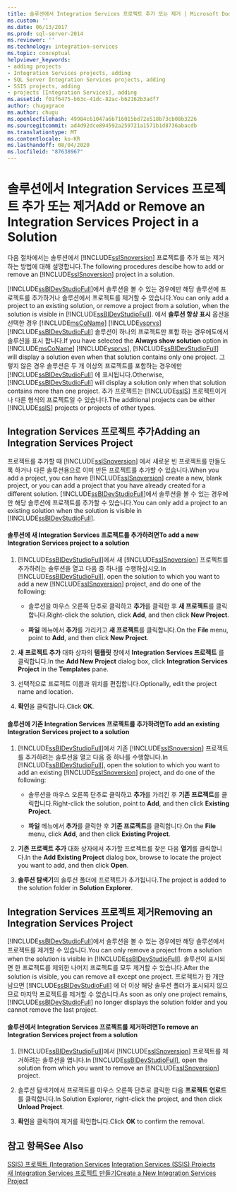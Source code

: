 ```yaml
---
title: 솔루션에서 Integration Services 프로젝트 추가 또는 제거 | Microsoft Docs
ms.custom: ''
ms.date: 06/13/2017
ms.prod: sql-server-2014
ms.reviewer: ''
ms.technology: integration-services
ms.topic: conceptual
helpviewer_keywords:
- adding projects
- Integration Services projects, adding
- SQL Server Integration Services projects, adding
- SSIS projects, adding
- projects [Integration Services], adding
ms.assetid: f01f6475-b63c-41dc-82ac-b62162b3adf7
author: chugugrace
ms.author: chugu
ms.openlocfilehash: 49984c61047a6b716015bd72e518b73cb08b3226
ms.sourcegitcommit: ad4d92dce894592a259721a1571b1d8736abacdb
ms.translationtype: MT
ms.contentlocale: ko-KR
ms.lasthandoff: 08/04/2020
ms.locfileid: "87638967"
---
```

# <a name="add-or-remove-an-integration-services-project-in-a-solution"></a><span data-ttu-id="69c3d-102">솔루션에서 Integration Services 프로젝트 추가 또는 제거</span><span class="sxs-lookup"><span data-stu-id="69c3d-102">Add or Remove an Integration Services Project in a Solution</span></span>
  <span data-ttu-id="69c3d-103">다음 절차에서는 솔루션에서 [!INCLUDE[ssISnoversion](../includes/ssisnoversion-md.md)] 프로젝트를 추가 또는 제거하는 방법에 대해 설명합니다.</span><span class="sxs-lookup"><span data-stu-id="69c3d-103">The following procedures descibe how to add or remove an [!INCLUDE[ssISnoversion](../includes/ssisnoversion-md.md)] project in a solution.</span></span>  
  
 <span data-ttu-id="69c3d-104">[!INCLUDE[ssBIDevStudioFull](../includes/ssbidevstudiofull-md.md)]에서 솔루션을 볼 수 있는 경우에만 해당 솔루션에 프로젝트를 추가하거나 솔루션에서 프로젝트를 제거할 수 있습니다.</span><span class="sxs-lookup"><span data-stu-id="69c3d-104">You can only add a project to an existing solution, or remove a project from a solution, when the solution is visible in [!INCLUDE[ssBIDevStudioFull](../includes/ssbidevstudiofull-md.md)].</span></span> <span data-ttu-id="69c3d-105">에서 **솔루션 항상 표시** 옵션을 선택한 경우 [!INCLUDE[msCoName](../includes/msconame-md.md)] [!INCLUDE[vsprvs](../includes/vsprvs-md.md)] [!INCLUDE[ssBIDevStudioFull](../includes/ssbidevstudiofull-md.md)] 솔루션이 하나의 프로젝트만 포함 하는 경우에도에서 솔루션을 표시 합니다.</span><span class="sxs-lookup"><span data-stu-id="69c3d-105">If you have selected the **Always show solution** option in [!INCLUDE[msCoName](../includes/msconame-md.md)] [!INCLUDE[vsprvs](../includes/vsprvs-md.md)], [!INCLUDE[ssBIDevStudioFull](../includes/ssbidevstudiofull-md.md)] will display a solution even when that solution contains only one project.</span></span> <span data-ttu-id="69c3d-106">그렇지 않은 경우 솔루션은 두 개 이상의 프로젝트를 포함하는 경우에만 [!INCLUDE[ssBIDevStudioFull](../includes/ssbidevstudiofull-md.md)] 에 표시됩니다.</span><span class="sxs-lookup"><span data-stu-id="69c3d-106">Otherwise, [!INCLUDE[ssBIDevStudioFull](../includes/ssbidevstudiofull-md.md)] will display a solution only when that solution contains more than one project.</span></span> <span data-ttu-id="69c3d-107">추가 프로젝트는 [!INCLUDE[ssIS](../includes/ssis-md.md)] 프로젝트이거나 다른 형식의 프로젝트일 수 있습니다.</span><span class="sxs-lookup"><span data-stu-id="69c3d-107">The additional projects can be either [!INCLUDE[ssIS](../includes/ssis-md.md)] projects or projects of other types.</span></span>  
  
## <a name="adding-an-integration-services-project"></a><span data-ttu-id="69c3d-108">Integration Services 프로젝트 추가</span><span class="sxs-lookup"><span data-stu-id="69c3d-108">Adding an Integration Services Project</span></span>  
 <span data-ttu-id="69c3d-109">프로젝트를 추가할 때 [!INCLUDE[ssISnoversion](../includes/ssisnoversion-md.md)] 에서 새로운 빈 프로젝트를 만들도록 하거나 다른 솔루션용으로 이미 만든 프로젝트를 추가할 수 있습니다.</span><span class="sxs-lookup"><span data-stu-id="69c3d-109">When you add a project, you can have [!INCLUDE[ssISnoversion](../includes/ssisnoversion-md.md)] create a new, blank project, or you can add a project that you have already created for a different solution.</span></span> <span data-ttu-id="69c3d-110">[!INCLUDE[ssBIDevStudioFull](../includes/ssbidevstudiofull-md.md)]에서 솔루션을 볼 수 있는 경우에만 해당 솔루션에 프로젝트를 추가할 수 있습니다.</span><span class="sxs-lookup"><span data-stu-id="69c3d-110">You can only add a project to an existing solution when the solution is visible in [!INCLUDE[ssBIDevStudioFull](../includes/ssbidevstudiofull-md.md)].</span></span>  
  
#### <a name="to-add-a-new-integration-services-project-to-a-solution"></a><span data-ttu-id="69c3d-111">솔루션에 새 Integration Services 프로젝트를 추가하려면</span><span class="sxs-lookup"><span data-stu-id="69c3d-111">To add a new Integration Services project to a solution</span></span>  
  
1.  <span data-ttu-id="69c3d-112">[!INCLUDE[ssBIDevStudioFull](../includes/ssbidevstudiofull-md.md)]에서 새 [!INCLUDE[ssISnoversion](../includes/ssisnoversion-md.md)] 프로젝트를 추가하려는 솔루션을 열고 다음 중 하나를 수행하십시오.</span><span class="sxs-lookup"><span data-stu-id="69c3d-112">In [!INCLUDE[ssBIDevStudioFull](../includes/ssbidevstudiofull-md.md)], open the solution to which you want to add a new [!INCLUDE[ssISnoversion](../includes/ssisnoversion-md.md)] project, and do one of the following:</span></span>  
  
    -   <span data-ttu-id="69c3d-113">솔루션을 마우스 오른쪽 단추로 클릭하고 **추가**를 클릭한 후 **새 프로젝트**를 클릭합니다.</span><span class="sxs-lookup"><span data-stu-id="69c3d-113">Right-click the solution, click **Add**, and then click **New Project**.</span></span>  
  
    -   <span data-ttu-id="69c3d-114">**파일** 메뉴에서 **추가**를 가리키고 **새 프로젝트**를 클릭합니다.</span><span class="sxs-lookup"><span data-stu-id="69c3d-114">On the **File** menu, point to **Add**, and then click **New Project**.</span></span>  
  
2.  <span data-ttu-id="69c3d-115">**새 프로젝트 추가** 대화 상자의 **템플릿** 창에서 **Integration Services 프로젝트** 를 클릭합니다.</span><span class="sxs-lookup"><span data-stu-id="69c3d-115">In the **Add New Project** dialog box, click **Integration Services Project** in the **Templates** pane.</span></span>  
  
3.  <span data-ttu-id="69c3d-116">선택적으로 프로젝트 이름과 위치를 편집합니다.</span><span class="sxs-lookup"><span data-stu-id="69c3d-116">Optionally, edit the project name and location.</span></span>  
  
4.  <span data-ttu-id="69c3d-117">**확인**을 클릭합니다.</span><span class="sxs-lookup"><span data-stu-id="69c3d-117">Click **OK**.</span></span>  
  
#### <a name="to-add-an-existing-integration-services-project-to-a-solution"></a><span data-ttu-id="69c3d-118">솔루션에 기존 Integration Services 프로젝트를 추가하려면</span><span class="sxs-lookup"><span data-stu-id="69c3d-118">To add an existing Integration Services project to a solution</span></span>  
  
1.  <span data-ttu-id="69c3d-119">[!INCLUDE[ssBIDevStudioFull](../includes/ssbidevstudiofull-md.md)]에서 기존 [!INCLUDE[ssISnoversion](../includes/ssisnoversion-md.md)] 프로젝트를 추가하려는 솔루션을 열고 다음 중 하나를 수행합니다.</span><span class="sxs-lookup"><span data-stu-id="69c3d-119">In [!INCLUDE[ssBIDevStudioFull](../includes/ssbidevstudiofull-md.md)], open the solution to which you want to add an existing [!INCLUDE[ssISnoversion](../includes/ssisnoversion-md.md)] project, and do one of the following:</span></span>  
  
    -   <span data-ttu-id="69c3d-120">솔루션을 마우스 오른쪽 단추로 클릭하고 **추가**를 가리킨 후 **기존 프로젝트**를 클릭합니다.</span><span class="sxs-lookup"><span data-stu-id="69c3d-120">Right-click the solution, point to **Add**, and then click **Existing Project**.</span></span>  
  
    -   <span data-ttu-id="69c3d-121">**파일** 메뉴에서 **추가**를 클릭한 후 **기존 프로젝트**를 클릭합니다.</span><span class="sxs-lookup"><span data-stu-id="69c3d-121">On the **File** menu, click **Add**, and then click **Existing Project**.</span></span>  
  
2.  <span data-ttu-id="69c3d-122">**기존 프로젝트 추가** 대화 상자에서 추가할 프로젝트를 찾은 다음 **열기**를 클릭합니다.</span><span class="sxs-lookup"><span data-stu-id="69c3d-122">In the **Add Existing Project** dialog box, browse to locate the project you want to add, and then click **Open**.</span></span>  
  
3.  <span data-ttu-id="69c3d-123">**솔루션 탐색기**의 솔루션 폴더에 프로젝트가 추가됩니다.</span><span class="sxs-lookup"><span data-stu-id="69c3d-123">The project is added to the solution folder in **Solution Explorer**.</span></span>  
  
## <a name="removing-an-integration-services-project"></a><span data-ttu-id="69c3d-124">Integration Services 프로젝트 제거</span><span class="sxs-lookup"><span data-stu-id="69c3d-124">Removing an Integration Services Project</span></span>  
 <span data-ttu-id="69c3d-125">[!INCLUDE[ssBIDevStudioFull](../includes/ssbidevstudiofull-md.md)]에서 솔루션을 볼 수 있는 경우에만 해당 솔루션에서 프로젝트를 제거할 수 있습니다.</span><span class="sxs-lookup"><span data-stu-id="69c3d-125">You can only remove a project from a solution when the solution is visible in [!INCLUDE[ssBIDevStudioFull](../includes/ssbidevstudiofull-md.md)].</span></span> <span data-ttu-id="69c3d-126">솔루션이 표시되면 한 프로젝트를 제외한 나머지 프로젝트를 모두 제거할 수 있습니다.</span><span class="sxs-lookup"><span data-stu-id="69c3d-126">After the solution is visible, you can remove all except one project.</span></span> <span data-ttu-id="69c3d-127">프로젝트가 한 개만 남으면 [!INCLUDE[ssBIDevStudioFull](../includes/ssbidevstudiofull-md.md)] 에 더 이상 해당 솔루션 폴더가 표시되지 않으므로 마지막 프로젝트를 제거할 수 없습니다.</span><span class="sxs-lookup"><span data-stu-id="69c3d-127">As soon as only one project remains, [!INCLUDE[ssBIDevStudioFull](../includes/ssbidevstudiofull-md.md)] no longer displays the solution folder and you cannot remove the last project.</span></span>  
  
#### <a name="to-remove-an-integration-services-project-from-a-solution"></a><span data-ttu-id="69c3d-128">솔루션에서 Integration Services 프로젝트를 제거하려면</span><span class="sxs-lookup"><span data-stu-id="69c3d-128">To remove an Integration Services project from a solution</span></span>  
  
1.  <span data-ttu-id="69c3d-129">[!INCLUDE[ssBIDevStudioFull](../includes/ssbidevstudiofull-md.md)]에서 [!INCLUDE[ssISnoversion](../includes/ssisnoversion-md.md)] 프로젝트를 제거하려는 솔루션을 엽니다.</span><span class="sxs-lookup"><span data-stu-id="69c3d-129">In [!INCLUDE[ssBIDevStudioFull](../includes/ssbidevstudiofull-md.md)], open the solution from which you want to remove an [!INCLUDE[ssISnoversion](../includes/ssisnoversion-md.md)] project.</span></span>  
  
2.  <span data-ttu-id="69c3d-130">솔루션 탐색기에서 프로젝트를 마우스 오른쪽 단추로 클릭한 다음 **프로젝트 언로드**를 클릭합니다.</span><span class="sxs-lookup"><span data-stu-id="69c3d-130">In Solution Explorer, right-click the project, and then click **Unload Project**.</span></span>  
  
3.  <span data-ttu-id="69c3d-131">**확인**을 클릭하여 제거를 확인합니다.</span><span class="sxs-lookup"><span data-stu-id="69c3d-131">Click **OK** to confirm the removal.</span></span>  
  
## <a name="see-also"></a><span data-ttu-id="69c3d-132">참고 항목</span><span class="sxs-lookup"><span data-stu-id="69c3d-132">See Also</span></span>  
 <span data-ttu-id="69c3d-133">[SSIS&#41; 프로젝트 &#40;Integration Services](integration-services-ssis-projects-and-solutions.md) </span><span class="sxs-lookup"><span data-stu-id="69c3d-133">[Integration Services &#40;SSIS&#41; Projects](integration-services-ssis-projects-and-solutions.md) </span></span>  
 [<span data-ttu-id="69c3d-134">새 Integration Services 프로젝트 만들기</span><span class="sxs-lookup"><span data-stu-id="69c3d-134">Create a New Integration Services Project</span></span>](../../2014/integration-services/create-a-new-integration-services-project.md)  
  
  
